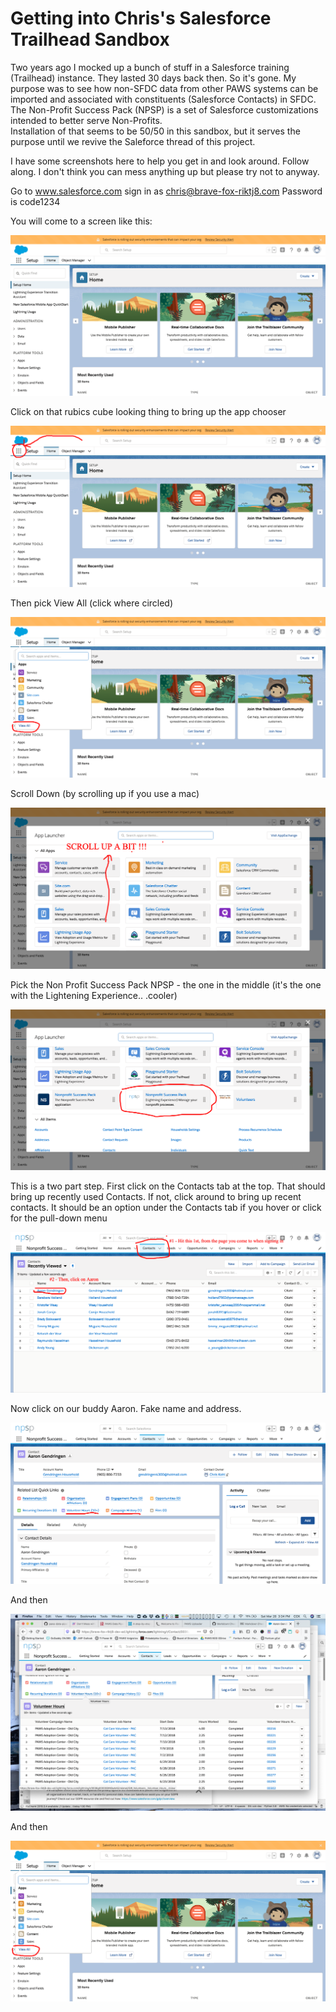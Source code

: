 # Getting into Chris's Salesforce Trailhead Sandbox

Two years ago I mocked up a bunch of stuff in a Salesforce training (Trailhead) instance.   They lasted 30 days back then.  So it's gone.
My purpose was to see how non-SFDC data from other PAWS systems can be imported and associated with constituents (Salesforce Contacts) in SFDC.
The Non-Profit Success Pack (NPSP) is a set of Salesforce customizations intended to better serve Non-Profits.  
Installation of that seems to be 50/50 in this sandbox, but it serves the purpose until we revive the Saleforce thread of this project.

I have some screenshots here to help you get in and look around.  Follow along.   I don't think you can mess anything up but please try not to anyway.

Go to www.salesforce.com
sign in as chris@brave-fox-riktj8.com    Password is code1234

You will come to a screen like this:  

![Pic1](https://github.com/CodeForPhilly/paws-data-pipeline/blob/cck-doc/documentation/documentation-images/SF-pic-1)

Click on that rubics cube looking thing to bring up the app chooser

![Pic2](https://github.com/CodeForPhilly/paws-data-pipeline/blob/cck-doc/documentation/documentation-images/SF-Pic2)

Then pick View All   (click where circled)

![Pic3](https://github.com/CodeForPhilly/paws-data-pipeline/blob/cck-doc/documentation/documentation-images/SF-Pic3)

Scroll Down (by scrolling up if you use a mac)

![Pic4](https://github.com/CodeForPhilly/paws-data-pipeline/blob/cck-doc/documentation/documentation-images/SF-Pic4)

Pick the Non Profit Success Pack NPSP - the one in the middle (it's the one with the Lightening Experience.. .cooler)

![Pic5](https://github.com/CodeForPhilly/paws-data-pipeline/blob/cck-doc/documentation/documentation-images/SF-Pic5)

This is a two part step.   First click on the Contacts tab at the top.   That should bring up recently used Contacts.  If not, click around to bring up recent contacts.  It should be an option under the Contacts tab if you hover or click for the pull-down menu

![Pic6](https://github.com/CodeForPhilly/paws-data-pipeline/blob/cck-doc/documentation/documentation-images/SF-Pic6)

Now click on our buddy Aaron.  Fake name and address.  

![Pic7](https://github.com/CodeForPhilly/paws-data-pipeline/blob/cck-doc/documentation/documentation-images/SF-Pic7)

And then 

![Pic8](https://github.com/CodeForPhilly/paws-data-pipeline/blob/cck-doc/documentation/documentation-images/SF-Pic8)

And then 

![Pic3](https://github.com/CodeForPhilly/paws-data-pipeline/blob/cck-doc/documentation/documentation-images/SF-Pic3)
